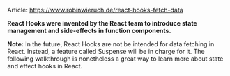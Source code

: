 Article:
https://www.robinwieruch.de/react-hooks-fetch-data

<b>React Hooks were invented by the React team to introduce state management and side-effects in function components.</b>


<b>Note:</b> In the future, React Hooks are not be intended for data fetching in React. Instead, a feature called Suspense will be in charge for it. The following walkthrough is nonetheless a great way to learn more about state and effect hooks in React.